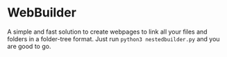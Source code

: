 # WebBuilder
A simple and fast solution to create webpages to link all your files and folders in a folder-tree format.
Just run `python3 nestedbuilder.py` and you are good to go.
